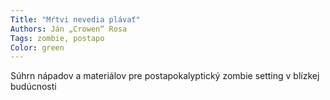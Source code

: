 ```yaml
---
Title: "Mŕtvi nevedia plávať"
Authors: Ján „Crowen“ Rosa
Tags: zombie, postapo
Color: green
---
```

Súhrn nápadov a materiálov pre postapokalyptický
zombie setting v blízkej
budúcnosti
